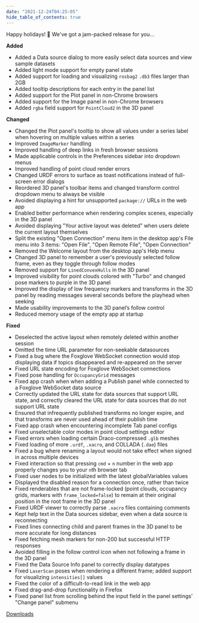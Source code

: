 ```yaml
---
date: "2021-12-24T04:25:05"
hide_table_of_contents: true
---
```

Happy holidays! 🎄 We've got a jam-packed release for you...

**Added**
* Added a Data source dialog to more easily select data sources and view sample datasets
* Added light mode support for empty panel state
* Added support for loading and visualizing `rosbag2` `.db3` files larger than 2GB
* Added tooltip descriptions for each entry in the panel list
* Added support for the Plot panel in non-Chrome browsers
* Added support for the Image panel in non-Chrome browsers
* Added `rgba` field support for `PointCloud2` in the 3D panel

**Changed**
* Changed the Plot panel's tooltip to show all values under a series label when hovering on multiple values within a series
* Improved `ImageMarker` handling
* Improved handling of deep links in fresh browser sessions
* Made applicable controls in the Preferences sidebar into dropdown menus
* Improved handling of point cloud render errors
* Changed URDF errors to surface as toast notifications instead of full-screen error dialogs
* Reordered 3D panel's toolbar items and changed transform control dropdown menu to always be visible
* Avoided displaying a hint for unsupported `package://` URLs in the web app
* Enabled better performance when rendering complex scenes, especially in the 3D panel
* Avoided displaying "Your active layout was deleted" when users delete the current layout themselves
* Split the existing "Open Connection" menu item in the desktop app's File menu into 3 items: "Open File", "Open Remote File", "Open Connection"
* Removed the Welcome layout from the desktop app's Help menu
* Changed 3D panel to remember a user's previously selected follow frame, even as they toggle through follow modes
* Removed support for `LinedConvexHulls` in the 3D panel
* Improved visibility for point clouds colored with "Turbo" and changed pose markers to purple in the 3D panel
* Improved the display of low frequency markers and transforms in the 3D panel by reading messages several seconds before the playhead when seeking
* Made usability improvements to the 3D panel’s follow control
* Reduced memory usage of the empty app at startup

**Fixed**
* Deselected the active layout when remotely deleted within another session
* Omitted the time URL parameter for non-seekable datasources
* Fixed a bug where the Foxglove WebSocket connection would stop displaying data if topics disappeared and re-appeared on the server
* Fixed URL state encoding for Foxglove WebSocket connections
* Fixed pose handling for `OccupancyGrid` messages
* Fixed app crash when when adding a Publish panel while connected to a Foxglove WebSocket data source
* Correctly updated the URL state for data sources that support URL state, and correctly cleared the URL state for data sources that do not support URL state
* Ensured that infrequently published transforms no longer expire, and that transforms are never used ahead of their publish time
* Fixed app crash when encountering incomplete Tab panel configs
* Fixed unselectable color modes in point cloud settings editor
* Fixed errors when loading certain Draco-compressed `.glb` meshes
* Fixed loading of more `.urdf`, `.xacro`, and COLLADA (`.dae`) files
* Fixed a bug where renaming a layout would not take effect when signed in across multiple devices
* Fixed interaction so that pressing `cmd` + `n` number in the web app properly changes you to your `n`th browser tab
* Fixed user nodes to be initialized with the latest globalVariables values
* Displayed the disabled reason for a connection once, rather than twice
* Fixed renderables that are not frame-locked (point clouds, occupancy grids, markers with `frame_locked=false`) to remain at their original position in the root frame in the 3D panel
* Fixed URDF viewer to correctly parse `.xacro` files containing comments
* Kept help text in the Data sources sidebar, even when a data source is reconnecting
* Fixed lines connecting child and parent frames in the 3D panel to be more accurate for long distances
* Fixed fetching mesh markers for non-200 but successful HTTP responses
* Avoided filling in the follow control icon when not following a frame in the 3D panel
* Fixed the Data Source Info panel to correctly display datatypes
* Fixed `LaserScan` poses when rendering a different frame; added support for visualizing `intensities[]` values
* Fixed the color of a difficult-to-read link in the web app
* Fixed drag-and-drop functionality in Firefox
* Fixed panel list from scrolling behind the input field in the panel settings' "Change panel" submenu
<!-- truncate -->
[Downloads](https://github.com/foxglove/studio/releases/tag/v0.25.0)
